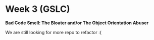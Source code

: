 # Week 3 (GSLC)

**Bad Code Smell: The Bloater and/or The Object Orientation Abuser**

We are still looking for more repo to refactor :(
